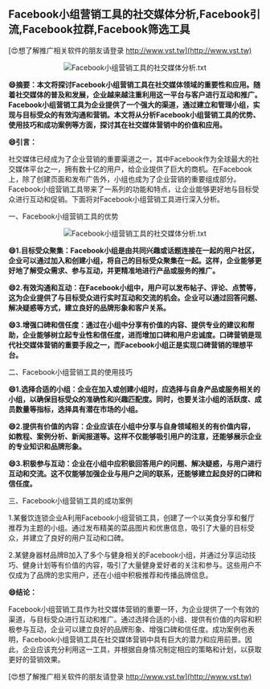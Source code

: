 ## **Facebook小组营销工具的社交媒体分析,Facebook引流,Facebook拉群,Facebook筛选工具**

[😍想了解推广相关软件的朋友请登录 http://www.vst.tw](http://www.vst.tw)

 <center><img src="https://vst.tw/MP4/tuiguang/png/3.png" alt="Facebook小组营销工具的社交媒体分析.txt"></center>

**😄摘要：本文将探讨Facebook小组营销工具在社交媒体领域的重要性和应用。随着社交媒体的普及和发展，企业越来越注重利用这一平台与客户进行互动和推广。Facebook小组营销工具为企业提供了一个强大的渠道，通过建立和管理小组，实现与目标受众的有效沟通和营销。本文将从分析Facebook小组营销工具的优势、使用技巧和成功案例等方面，探讨其在社交媒体营销中的价值和应用。**

**😄引言：**

社交媒体已经成为了企业营销的重要渠道之一，其中Facebook作为全球最大的社交媒体平台之一，拥有数十亿的用户，给企业提供了巨大的商机。在Facebook上，除了创建页面和发布广告外，小组也成为了企业营销的重要组成部分。Facebook小组营销工具带来了一系列的功能和特点，让企业能够更好地与目标受众进行互动和促销。下面将对Facebook小组营销工具进行深入分析。

一、Facebook小组营销工具的优势

 <center><img src="https://vst.tw/MP4/tuiguang/png/7.png" alt="Facebook小组营销工具的社交媒体分析.txt"></center>

**😄1.目标受众聚集：Facebook小组是由共同兴趣或话题连接在一起的用户社区，企业可以通过加入和创建小组，将自己的目标受众聚集在一起。这样，企业能够更好地了解受众需求、参与互动，并更精准地进行产品或服务的推广。**

**😄2.有效沟通和互动：在Facebook小组中，用户可以发布帖子、评论、点赞等，这为企业提供了与目标受众进行实时互动和交流的机会。企业可以通过回答问题、解决疑惑等方式，建立良好的品牌形象和客户关系。**

**😄3.增强口碑和信任度：通过在小组中分享有价值的内容、提供专业的建议和帮助，企业能够树立起专业性和信任度，进而增加口碑和用户忠诚度。口碑营销是现代社交媒体营销的重要手段之一，而Facebook小组正是实现口碑营销的理想平台。**

二、Facebook小组营销工具的使用技巧

**😄1.选择合适的小组：企业在加入或创建小组时，应选择与自身产品或服务相关的小组，以确保目标受众的准确性和兴趣匹配度。同时，也要关注小组的活跃度、成员数量等指标，选择具有潜在市场的小组。**

**😄2.提供有价值的内容：企业应该在小组中分享与自身领域相关的有价值内容，如教程、案例分析、新闻报道等。这样不仅能够吸引用户的注意，还能够展示企业的专业知识和品牌形象。**

**😄3.积极参与互动：企业在小组中应积极回答用户的问题、解决疑惑，与用户进行互动和交流。这不仅能够加强企业与用户之间的联系，还能够建立起良好的口碑和信任度。**

三、Facebook小组营销工具的成功案例

1.某餐饮连锁企业A利用Facebook小组营销工具，创建了一个以美食分享和餐厅推荐为主题的小组。通过发布精美的菜品图片和优惠信息，吸引了大量的目标受众，并建立了良好的用户互动和口碑。

2.某健身器材品牌B加入了多个与健身相关的Facebook小组，并通过分享运动技巧、健身计划等有价值的内容，吸引了大量健身爱好者的关注和参与。这些用户不仅成为了品牌的忠实用户，还在小组中积极推荐和传播品牌信息。

**😄结论：**

Facebook小组营销工具作为社交媒体营销的重要一环，为企业提供了一个有效的渠道，与目标受众进行互动和推广。通过选择合适的小组、提供有价值的内容和积极参与互动，企业可以建立良好的品牌形象、增强口碑和信任度。成功案例也表明，Facebook小组营销工具在社交媒体营销中具有巨大的潜力和应用前景。因此，企业应该充分利用这一工具，并根据自身情况制定相应的策略和计划，以获取更好的营销效果。

[😍想了解推广相关软件的朋友请登录 http://www.vst.tw](http://www.vst.tw)



